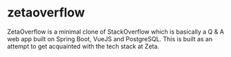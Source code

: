 # zetaoverflow
ZetaOverflow is a minimal clone of StackOverflow which is basically a Q &amp; A web app built on Spring Boot, VueJS and PostgreSQL. This is built as an attempt to get acquainted with the tech stack at Zeta.
